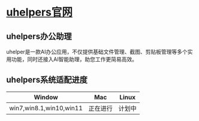 
# [uhelpers官网](http://47.92.72.10/)


## uhelpers办公助理
uhelper是一款AI办公应用，不仅提供基础文件管理、截图、剪贴板管理等多个实用功能，同时还接入AI智能助理，助您工作更简易高效。

## uhelpers系统适配进度
| Window   | Mac   | Linux   |
|-------|-------|-------|
| win7,win8.1,win10,win11 | 正在进行 | 计划中 |
